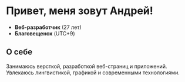 # Привет, меня зовут Андрей!
- **Веб-разработчик** (27 лет)
- **Благовещенск** (UTC+9)
## О себе
Занимаюсь версткой, разработкой веб-страниц и приложений. Увлекаюсь лингвистикой, графикой и современными технологиями.
## 

